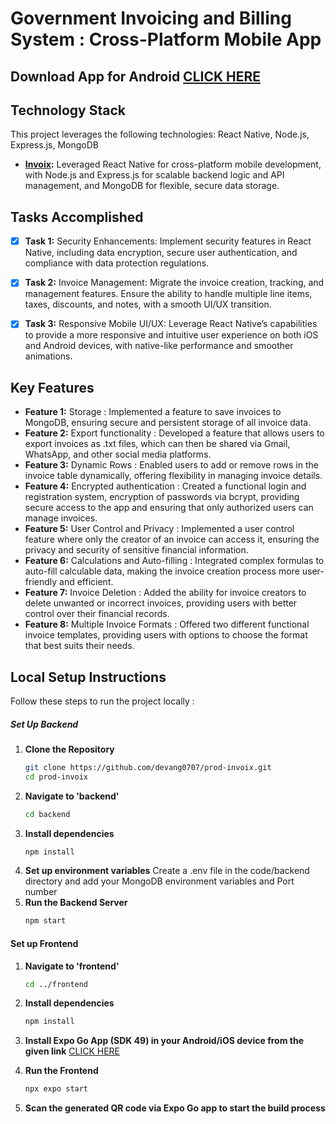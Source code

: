 # Government Invoicing and Billing System :  Cross-Platform Mobile App


## Download App for Android [CLICK HERE](https://expo.dev/artifacts/eas/fvWNV7KR1HQA7Yam35nqDQ.apk)


## Technology Stack

This project leverages the following technologies: React Native, Node.js, Express.js, MongoDB

- **[Invoix](https://expo.dev/artifacts/eas/fvWNV7KR1HQA7Yam35nqDQ.apk):** Leveraged React Native for cross-platform mobile development, with Node.js and Express.js for scalable backend logic and API management, and MongoDB for flexible, secure data storage.


## Tasks Accomplished

- [x] **Task 1:** Security Enhancements: Implement security features in React Native, including data encryption, secure user authentication, and compliance with data protection regulations.
- [x] **Task 2:** Invoice Management: Migrate the invoice creation, tracking, and management features. Ensure the ability to handle multiple line items, taxes, discounts, and notes, with a smooth UI/UX transition.
- [x] **Task 3:** Responsive Mobile UI/UX: Leverage React Native’s capabilities to provide a more responsive and intuitive user experience on both iOS and Android devices, with native-like performance and smoother animations.




## Key Features

- **Feature 1:** Storage : Implemented a feature to save invoices to MongoDB, ensuring secure and persistent storage of all invoice data.
- **Feature 2:** Export functionality : Developed a feature that allows users to export invoices as .txt files, which can then be shared via Gmail, WhatsApp, and other social media platforms.
- **Feature 3:** Dynamic Rows : Enabled users to add or remove rows in the invoice table dynamically, offering flexibility in managing invoice details. 
- **Feature 4:** Encrypted authentication : Created a functional login and registration system, encryption of passwords via bcrypt, providing secure access to the app and ensuring that only authorized users can manage invoices.
- **Feature 5:** User Control and Privacy : Implemented a user control feature where only the creator of an invoice can access it, ensuring the privacy and security of sensitive financial information.
- **Feature 6:** Calculations and Auto-filling : Integrated complex formulas to auto-fill calculable data, making the invoice creation process more user-friendly and efficient.
- **Feature 7:** Invoice Deletion : Added the ability for invoice creators to delete unwanted or incorrect invoices, providing users with better control over their financial records.
- **Feature 8:** Multiple Invoice Formats : Offered two different functional invoice templates, providing users with options to choose the format that best suits their needs.

## Local Setup Instructions 

Follow these steps to run the project locally :

##### Set Up Backend

1. **Clone the Repository**
   ```bash
   git clone https://github.com/devang0707/prod-invoix.git
   cd prod-invoix
   ```
2. **Navigate to 'backend'**
   ```bash
   cd backend
   ```
3. **Install dependencies**
   ```bash
   npm install
   ```
4. **Set up environment variables** Create a .env file in the code/backend directory and add your MongoDB environment variables and Port number 
5. **Run the Backend Server**
   ```bash
   npm start
   ```

#### Set up Frontend

1. **Navigate to 'frontend'**
   ```bash
   cd ../frontend
   ```
2. **Install dependencies**
   ```bash
   npm install
   ```
3. **Install Expo Go App (SDK 49) in your Android/iOS device from the given link** [CLICK HERE](https://expo.dev/go?sdkVersion=49&platform=android&device=true)

4. **Run the Frontend**
   ```bash
   npx expo start
   ```
5. **Scan the generated QR code via Expo Go app to start the build process**
